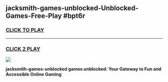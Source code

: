 
## jacksmith-games-unblocked-Unblocked-Games-Free-Play #bpt6r
<h3>
<a href="https://us.freeplayer.one?title=jacksmith-games-unblocked&ref=9M">CLICK TO PLAY</a></h3>
<hr>

<h3>
<a href="https://us.freeplayer.one?title=jacksmith-games-unblocked&ref=9M">CLICK 2 PLAY</a>
  
</h3>

<a href="https://us.freeplayer.one?title=jacksmith-games-unblocked&ref=9M"><img src="https://clearcache.store/games.png"></a>


**jacksmith-games-unblocked games unblocked: Your Gateway to Fun and Accessible Online Gaming**
